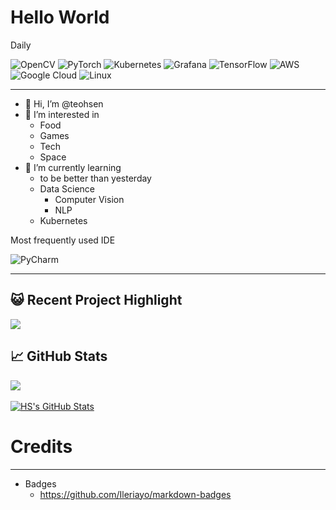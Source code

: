 # Hello World


Daily

![OpenCV](https://img.shields.io/badge/opencv-%23white.svg?style=for-the-badge&logo=opencv&logoColor=white)
![PyTorch](https://img.shields.io/badge/PyTorch-%23EE4C2C.svg?style=for-the-badge&logo=PyTorch&logoColor=white)
![Kubernetes](https://img.shields.io/badge/kubernetes-%23326ce5.svg?style=for-the-badge&logo=kubernetes&logoColor=white)
![Grafana](https://img.shields.io/badge/grafana-%23F46800.svg?style=for-the-badge&logo=grafana&logoColor=white)
![TensorFlow](https://img.shields.io/badge/TensorFlow-%23FF6F00.svg?style=for-the-badge&logo=TensorFlow&logoColor=white)
![AWS](https://img.shields.io/badge/AWS-%23FF9900.svg?style=for-the-badge&logo=amazon-aws&logoColor=white)
![Google Cloud](https://img.shields.io/badge/GoogleCloud-%234285F4.svg?style=for-the-badge&logo=google-cloud&logoColor=white)
![Linux](https://img.shields.io/badge/Linux-FCC624?style=for-the-badge&logo=linux&logoColor=black)


---

- 👋 Hi, I’m @teohsen
- 👀 I’m interested in 
   - Food
   - Games
   - Tech
   - Space
- 🌱 I’m currently learning
   - to be better than yesterday
   - Data Science 
      - Computer Vision
      - NLP
   - Kubernetes


Most frequently used IDE 

![PyCharm](https://img.shields.io/badge/pycharm-143?style=for-the-badge&logo=pycharm&logoColor=black&color=black&labelColor=green)

---

## &#x1F63A; Recent Project Highlight
<a href="https://github.com/teohsen/python-project-blueprint">
  <img align="center" src="https://github-readme-stats.vercel.app/api/pin/?username=teohsen&repo=Apollo&title_color=ffffff&text_color=c9cacc&icon_color=2bbc8a&bg_color=1d1f21" />
</a>

## &#x1f4c8; GitHub Stats

<a href="https://github.com/teohsen/teohsen">
  <img align="center" src="https://github-readme-stats.vercel.app/api/top-langs/?username=teohsen&hide=java,html,tex&title_color=ffffff&text_color=c9cacc&icon_color=2bbc8a&bg_color=1d1f21&langs_count=3" />
</a>
<br></br>
<a href="https://github.com/teohsen/teohsen">
  <img align="center" src="https://github-readme-stats.vercel.app/api?username=teohsen&show_icons=true&line_height=27&count_private=true&title_color=ffffff&text_color=c9cacc&icon_color=2bbc8a&bg_color=1d1f21" alt="HS's GitHub Stats" />
</a>



# Credits 
---
 - Badges
   - https://github.com/Ileriayo/markdown-badges
